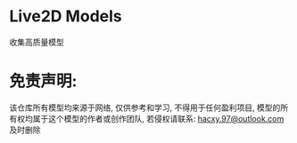 # Live2D Models

收集高质量模型

# 免责声明:

该仓库所有模型均来源于网络, 仅供参考和学习, 不得用于任何盈利项目, 模型的所有权均属于这个模型的作者或创作团队, 若侵权请联系: hacxy.97@outlook.com 及时删除

